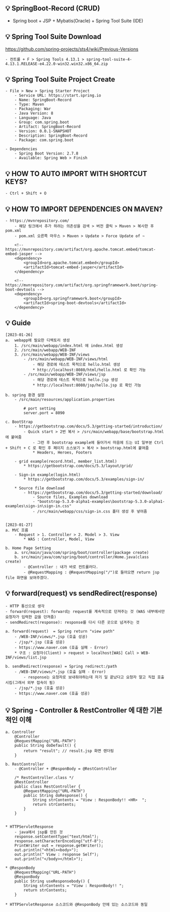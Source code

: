 ## 💡 SpringBoot-Record (CRUD)
- Spring boot + JSP + Mybatis(Oracle) + Spring Tool Suite (IDE)

## 💡 Spring Tool Suite Download 
https://github.com/spring-projects/sts4/wiki/Previous-Versions

    - 컨트롤 + F > Spring Tools 4.13.1 > spring-tool-suite-4-4.13.1.RELEASE-e4.22.0-win32.win32.x86_64.zip
        
## 💡 Spring Tool Suite Project Create
    - File > New > Spring Starter Project
        - Service URL: https://start.spring.io
        - Name: SpringBoot-Record
        - Type: Maven 
        - Packaging: War
        - Java Version: 8
        - Language: Java
        - Group: com.spring.boot
        - Artifact: SpringBoot-Record
        - Version: 0.0.1-SNAPSHOT
        - Description: SpringBoot-Record
        - Package: com.spring.boot
        
    - Dependencies
        - Spring Boot Version: 2.7.8
        - Available: Spring Web > Finish
        
## 💡 HOW TO AUTO IMPORT WITH SHORTCUT KEYS?
    - Ctrl + Shift + O

## 💡 HOW TO IMPORT DEPENDENCIES ON MAVEN? 
    - https://mvnrepository.com/
        - 해당 링크에서 추가 하려는 의존성을 검색 > 버전 클릭 > Maven > 복사한 후 pom.xml 
        - pom.xml 오른쪽 마우스 > Maven > Update > Force Update of ~ 
        
        <!-- https://mvnrepository.com/artifact/org.apache.tomcat.embed/tomcat-embed-jasper -->
        <dependency>
            <groupId>org.apache.tomcat.embed</groupId>
            <artifactId>tomcat-embed-jasper</artifactId>
        </dependency>
        
        <!-- https://mvnrepository.com/artifact/org.springframework.boot/spring-boot-devtools -->
        <dependency>
            <groupId>org.springframework.boot</groupId>
            <artifactId>spring-boot-devtools</artifactId>
        </dependency>
        
## 💡 Guide
    [2023-01-26]
    a.  webapp에 필요한 디렉토리 생성
        1. /src/main/webapp/index.html 에 index.html 생성
        2. /src/main/webapp/WEB-INF    
        3. /src/main/webapp/WEB-INF/views
            - /src/main/webapp/WEB-INF/views/html
                - 해당 경로에 테스트 목적으로 hello.html 생성
                * http://localhost:8080/html/hello.html 로 확인 가능
            - /src/main/webapp/WEB-INF/views/jsp
                - 해당 경로에 테스트 목적으로 hello.jsp 생성
                * http://localhost:8080/jsp/hello.jsp 로 확인 가능
    
    b. spring 환경 설정 
        - /src/main/resources/application.properties
            
            # port setting
            server.port = 8090
    
    c. BootStrap
        - https://getbootstrap.com/docs/5.3/getting-started/introduction/
            - Quick start > 2번 복사 > /src/main/webapp/base/bootstrap.html 에 붙여줌
                - 그런 후 bootstrap example에 들어가서 마음에 드는 UI 일부분 Ctrl + Shift + C 로 확인 후 페이지 소스보기 > 복사 > bootstrap.html에 붙여줌
                * Headers, Heroes, Footers
                
        - grid example(record.html, member_list.html)
            * https://getbootstrap.com/docs/5.3/layout/grid/ 
            
        - Sign-in example(login.html)
            * https://getbootstrap.com/docs/5.3/examples/sign-in/
        
        * Source file download
            - https://getbootstrap.com/docs/5.3/getting-started/download/
                - Source files, Examples download
                - "bootstrap-5.3.0-alpha1-examples\bootstrap-5.3.0-alpha1-examples\sign-in\sign-in.css"
                - /src/main/webapp/css/sign-in.css 폴더 생성 후 넣어줌
                
    
    [2023-01-27]
    a. MVC 흐름
        - Request > 1. Controller > 2. Model > 3. View
            * WAS : Controller, Model, View
    
    b. Home Page Setting
        a. src/main/java/com/spring/boot/controller(package create)
        b. src/main/java/com/spring/boot/controller/Home.java(class create)
            - @Controller : 내가 바로 컨트롤러다.
            - @RequestMapping : @RequestMapping("/")로 들어오면 return jsp file 화면을 보여주겠다.  
            
            
## 💡 forward(request) vs sendRedirect(response)
    - HTTP 통신으로 생각
    - forward(request): forward는 request를 계속적으로 던져주는 것 (WAS 내부에서만 요청자가 입력한 값을 던져줌)
    - sendRedirect(response): response를 다시 다른 곳으로 넘겨주는 것
    
    a. forward(request)  = Spring return "view path"
        - /WEB-INF/views/*.jsp (호출 성공)
        - /jsp/*.jsp (호출 성공)
        - https://www.naver.com (호출 실패 - Error)
        * 구조 : 요청자(Client) > request > localhost[WAS] Call > WEB-INF/views/list.jsp        
                
    b. sendRedirect(response) = Spring redirect:/path 
        - /WEB-INF/views/*.jsp (호출 실패 - Error)
            - response는 요청자로 보내줘야하는데 자기 일 끝났다고 요청자 말고 직접 호출시킴(그래서 외부 접속이 됨)
        - /jsp/*.jsp (호출 성공)
        - https://www.naver.com (호출 성공)
        
        
## 💡 Spring - Controller & RestController 에 대한 기본적인 이해
    a. Controller
        @Controller
        @RequestMapping("URL-PATH")
        public String doDefault() {
            return "result"; // result.jsp 화면 렌더링
        }
    
    b. RestController
        - @Controller + @ResponBody = @RestController
        
        /* RestController.class */
        @RestController
        public class RestController {
            @RequestMapping("URL-PATH")
            public String doResponse() {
                String strContents = "View : ResponBody!! <HR>  ";
                return strContents;
            }
        }
    

    * HTTPServletResponse
        - java에서 jsp를 만든 것
        response.setContentType("text/html");
        response.setCharacterEncoding("utf-8");
        PrintWriter out = response.getWriter();
        out.println("<html><body>");
        out.println(" View : response Self");
        out.println("</body></html>");
        
    * @ResponBody
        @RequestMapping("URL-PATH")
        @ResponBody
        public String useResponsebody() {
            String strContents = "View : ResponBody!! ";
            return strContents;
        }
        
    * HTTPServletResponse 소스코드와 @ResponBody 안에 있는 소스코드와 동일